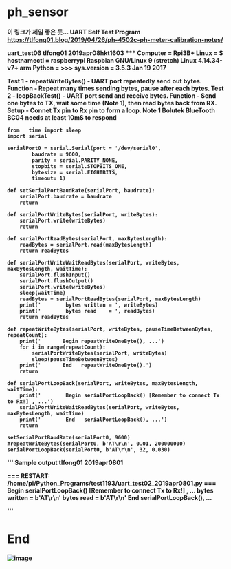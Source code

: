 # ph_sensor
<b>  이 링크가 제일 좋은 듯...
UART Self Test Program
https://tlfong01.blog/2019/04/26/ph-4502c-ph-meter-calibration-notes/


<b> uart_test06 tlfong01 2019apr08hkt1603 ***
 Computer = Rpi3B+
 Linux    = $ hostnamectl = raspberrypi Raspbian GNU/Linux 9 (stretch) Linux 4.14.34-v7+ arm 
 Python   = >>> sys.version = 3.5.3 Jan 19 2017

 Test 1   - repeatWriteBytes() - UART port repeatedly send out bytes.  
 Function - Repeat many times sending bytes, pause after each bytes.
 Test 2   - loopBackTest() - UART port send and receive bytes.
 Function - Send one bytes to TX, wait some time (Note 1), then read bytes back from RX. 
 Setup    - Connet Tx pin to Rx pin to form a loop.
 Note 1
 Bolutek BlueTooth BC04 needs at least 10mS to respond
```
from   time import sleep
import serial

serialPort0 = serial.Serial(port = '/dev/serial0',
        baudrate = 9600,
        parity = serial.PARITY_NONE,
        stopbits = serial.STOPBITS_ONE,
        bytesize = serial.EIGHTBITS,
        timeout= 1)

def setSerialPortBaudRate(serialPort, baudrate):
    serialPort.baudrate = baudrate
    return

def serialPortWriteBytes(serialPort, writeBytes):
    serialPort.write(writeBytes)
    return

def serialPortReadBytes(serialPort, maxBytesLength):
    readBytes = serialPort.read(maxBytesLength)
    return readBytes

def serialPortWriteWaitReadBytes(serialPort, writeBytes, maxBytesLength, waitTime):
    serialPort.flushInput()
    serialPort.flushOutput()
    serialPort.write(writeBytes)
    sleep(waitTime) 
    readBytes = serialPortReadBytes(serialPort, maxBytesLength)
    print('        bytes written = ', writeBytes) 
    print('        bytes read    = ', readBytes)
    return readBytes

def repeatWriteBytes(serialPort, writeBytes, pauseTimeBetweenBytes, repeatCount):
    print('       Begin repeatWriteOneByte(), ...')   
    for i in range(repeatCount):
        serialPortWriteBytes(serialPort, writeBytes)                
        sleep(pauseTimeBetweenBytes)
    print('       End   repeatWriteOneByte().')
    return

def serialPortLoopBack(serialPort, writeBytes, maxBytesLength, waitTime): 
    print('        Begin serialPortLoopBack() [Remember to connect Tx to Rx!] , ...')
    serialPortWriteWaitReadBytes(serialPort, writeBytes, maxBytesLength, waitTime)     
    print('        End   serialPortLoopBack(), ...')
    return

setSerialPortBaudRate(serialPort0, 9600)
#repeatWriteBytes(serialPort0, b'AT\r\n', 0.01, 200000000)
serialPortLoopBack(serialPort0, b'AT\r\n', 32, 0.030)
```
''' Sample output  tlfong01 2019apr0801
>>> 
=== RESTART: /home/pi/Python_Programs/test1193/uart_test02_2019apr0801.py ===
        Begin serialPortLoopBack() [Remember to connect Tx to Rx!] , ...
        bytes written =  b'AT\r\n'
        bytes read    =  b'AT\r\n'
        End   serialPortLoopBack(), ...
>>>
'''

# End 
![image](https://github.com/user-attachments/assets/307ba9a4-eb8a-490b-9bae-1a33ef340c27)
